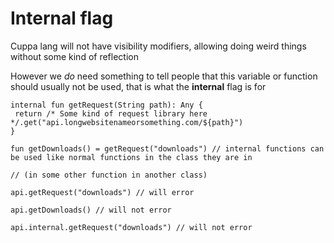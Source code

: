  # Internal flag
 Cuppa lang will not have visibility modifiers, allowing doing weird things without some kind of reflection
 
 However we *do* need something to tell people that this variable or function should usually not be used, that is what the **internal** flag is for
 
 ```
 internal fun getRequest(String path): Any {
  return /* Some kind of request library here */.get("api.longwebsitenameorsomething.com/${path}")
 }
 
 fun getDownloads() = getRequest("downloads") // internal functions can be used like normal functions in the class they are in
 ```

```
// (in some other function in another class)

api.getRequest("downloads") // will error

api.getDownloads() // will not error

api.internal.getRequest("downloads") // will not error
```
